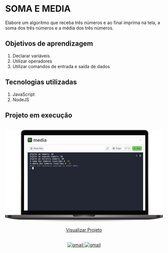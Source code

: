 # SOMA E MEDIA 

Elabore um algoritmo que receba três números e ao final imprima na tela, a soma dos três números e a média dos três números.

## Objetivos de aprendizagem
1. Declarar variáveis
2. Utilizar operadores
3. Utilizar comandos de entrada e saída de dados

## Tecnologias utilizadas  

1. JavaScript 
2. NodeJS


## Projeto em execução

<br>
<img src="../img/media.png" alt="Projeto em execução">

<div align="center">

[Visualizar Projeto](https://replit.com/@GabrielMorozini/somamedia?v=1)
</div>
<br>

<div align=center>

  <a href="mailto:gabril.dev@gmail.com" >
    <img src="https://img.shields.io/badge/gabril.dev@gmail.com-D14836?style=for-the-badge&logo=gmail&logoColor=white" alt="gmail">
  </a>
  
   <a href="https://www.linkedin.com/in/gabrielmorozini/">
    <img src="https://img.shields.io/badge/linkedin.com/in/gabrielmorozini/-0077B5?style=for-the-badge&logo=linkedin&logoColor=white" alt="gmail">
  </a>  

</div>
